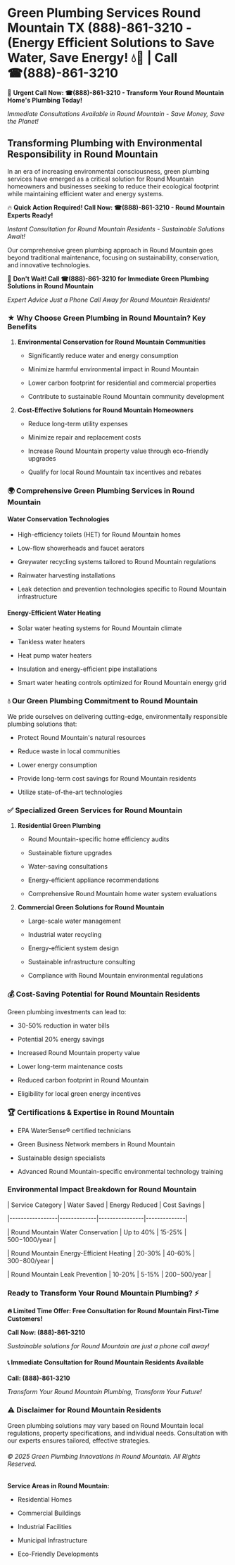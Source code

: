 # Green Plumbing Services Round Mountain TX (888)-861-3210 - (Energy Efficient Solutions to Save Water, Save Energy! 💧🌿 | Call ☎(888)-861-3210

🚨 **Urgent Call Now: ☎(888)-861-3210 - Transform Your Round Mountain Home's Plumbing Today!**
*Immediate Consultations Available in Round Mountain - Save Money, Save the Planet!*

## Transforming Plumbing with Environmental Responsibility in Round Mountain

In an era of increasing environmental consciousness, green plumbing services have emerged as a critical solution for Round Mountain homeowners and businesses seeking to reduce their ecological footprint while maintaining efficient water and energy systems. 

🔥 **Quick Action Required! Call Now: ☎(888)-861-3210 - Round Mountain Experts Ready!**
*Instant Consultation for Round Mountain Residents - Sustainable Solutions Await!*

Our comprehensive green plumbing approach in Round Mountain goes beyond traditional maintenance, focusing on sustainability, conservation, and innovative technologies.

🚨 **Don't Wait! Call ☎(888)-861-3210 for Immediate Green Plumbing Solutions in Round Mountain**
*Expert Advice Just a Phone Call Away for Round Mountain Residents!*

### ★ Why Choose Green Plumbing in Round Mountain? Key Benefits

1. **Environmental Conservation for Round Mountain Communities** 
   - Significantly reduce water and energy consumption
   - Minimize harmful environmental impact in Round Mountain
   - Lower carbon footprint for residential and commercial properties
   - Contribute to sustainable Round Mountain community development

2. **Cost-Effective Solutions for Round Mountain Homeowners** 
   - Reduce long-term utility expenses
   - Minimize repair and replacement costs
   - Increase Round Mountain property value through eco-friendly upgrades
   - Qualify for local Round Mountain tax incentives and rebates

### 🌍 Comprehensive Green Plumbing Services in Round Mountain

#### Water Conservation Technologies
- High-efficiency toilets (HET) for Round Mountain homes
- Low-flow showerheads and faucet aerators
- Greywater recycling systems tailored to Round Mountain regulations
- Rainwater harvesting installations
- Leak detection and prevention technologies specific to Round Mountain infrastructure

#### Energy-Efficient Water Heating
- Solar water heating systems for Round Mountain climate
- Tankless water heaters
- Heat pump water heaters
- Insulation and energy-efficient pipe installations
- Smart water heating controls optimized for Round Mountain energy grid

### 💧 Our Green Plumbing Commitment to Round Mountain

We pride ourselves on delivering cutting-edge, environmentally responsible plumbing solutions that:
- Protect Round Mountain's natural resources
- Reduce waste in local communities
- Lower energy consumption
- Provide long-term cost savings for Round Mountain residents
- Utilize state-of-the-art technologies

### ✅ Specialized Green Services for Round Mountain

1. **Residential Green Plumbing**
   - Round Mountain-specific home efficiency audits
   - Sustainable fixture upgrades
   - Water-saving consultations
   - Energy-efficient appliance recommendations
   - Comprehensive Round Mountain home water system evaluations

2. **Commercial Green Solutions for Round Mountain**
   - Large-scale water management
   - Industrial water recycling
   - Energy-efficient system design
   - Sustainable infrastructure consulting
   - Compliance with Round Mountain environmental regulations

### 💰 Cost-Saving Potential for Round Mountain Residents

Green plumbing investments can lead to:
- 30-50% reduction in water bills
- Potential 20% energy savings
- Increased Round Mountain property value
- Lower long-term maintenance costs
- Reduced carbon footprint in Round Mountain
- Eligibility for local green energy incentives

### 🏆 Certifications & Expertise in Round Mountain

- EPA WaterSense® certified technicians
- Green Business Network members in Round Mountain
- Sustainable design specialists
- Advanced Round Mountain-specific environmental technology training

### Environmental Impact Breakdown for Round Mountain

| Service Category | Water Saved | Energy Reduced | Cost Savings |
|-----------------|-------------|----------------|--------------|
| Round Mountain Water Conservation | Up to 40% | 15-25% | $500-$1000/year |
| Round Mountain Energy-Efficient Heating | 20-30% | 40-60% | $300-$800/year |
| Round Mountain Leak Prevention | 10-20% | 5-15% | $200-$500/year |

### Ready to Transform Your Round Mountain Plumbing? ⚡

**🔥 Limited Time Offer: Free Consultation for Round Mountain First-Time Customers!**

**Call Now: (888)-861-3210**
*Sustainable solutions for Round Mountain are just a phone call away!*

#### 📞 Immediate Consultation for Round Mountain Residents Available

**Call: (888)-861-3210**
*Transform Your Round Mountain Plumbing, Transform Your Future!*

### ⚠️ Disclaimer for Round Mountain Residents

Green plumbing solutions may vary based on Round Mountain local regulations, property specifications, and individual needs. Consultation with our experts ensures tailored, effective strategies.

###### © 2025 Green Plumbing Innovations in Round Mountain. All Rights Reserved.

**Service Areas in Round Mountain:** 
- Residential Homes
- Commercial Buildings
- Industrial Facilities
- Municipal Infrastructure
- Eco-Friendly Developments